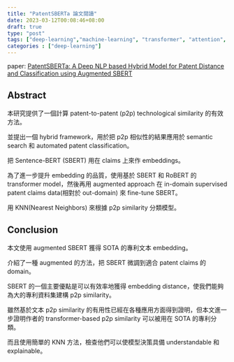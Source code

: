 ```yaml
---
title: "PatentSBERTa 論文閱讀"
date: 2023-03-12T00:08:46+08:00
draft: true
type: "post"
tags: ["deep-learning","machine-learning", "transformer", "attention", "self-attention"]
categories : ["deep-learning"]
---
```


paper: [PatentSBERTa: A Deep NLP based Hybrid Model for Patent Distance and Classification using Augmented SBERT](https://arxiv.org/abs/2103.11933)

## Abstract

本研究提供了一個計算  patent-to-patent (p2p) technological similarity 的有效方法。

並提出一個 hybrid framework，用於把 p2p 相似性的結果應用於 semantic search 和 automated patent classification。

把 Sentence-BERT (SBERT) 用在 claims 上來作 embeddings。

為了進一步提升 embedding 的品質，使用基於 SBERT 和 RoBERT 的 transformer model，然後再用 augmented approach 在  in-domain supervised patent claims data(相對於 out-domain) 來 fine-tune SBERT。

用 KNN(Nearest Neighbors) 來根據 p2p similarity 分類模型。


## Conclusion

本文使用  augmented SBERT  獲得 SOTA 的專利文本 embedding。

介紹了一種 augmented 的方法，把 SBERT 微調到適合 patent claims 的 domain。

SBERT 的一個主要優點是可以有效率地獲得 embedding distance，使我們能夠為大的專利資料集建構 p2p similarity。

雖然基於文本 p2p similarity 的有用性已經在各種應用方面得到證明，但本文進一步證明作者的 transformer-based p2p similarity 可以被用在 SOTA 的專利分類。

而且使用簡單的 KNN 方法，檢查他們可以使模型決策具備 understandable 和 explainable。